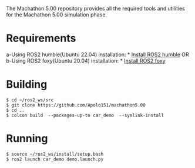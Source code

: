 The Machathon 5.00 repository provides all the required tools and utilities for the Machathon 5.00 simulation phase.

# Requirements

 a-Using ROS2 humble(Ubuntu 22.04) installation: 
     * [Install ROS2 humble](https://docs.ros.org/en/humble/Installation/Ubuntu-Install-Debians.html)
 OR
 b-Using ROS2 foxy(Ubuntu 20.04) installation:
     * [Install ROS2 foxy](https://docs.ros.org/en/foxy/Installation/Ubuntu-Install-Debians.html)

# Building

```
$ cd ~/ros2_ws/src
$ git clone https://github.com/Apolo151/machathon5.00
$ cd ..
$ colcon build  --packages-up-to car_demo  --symlink-install 
```

# Running

```
$ source ~/ros2_ws/install/setup.bash
$ ros2 launch car_demo demo.launch.py
```
